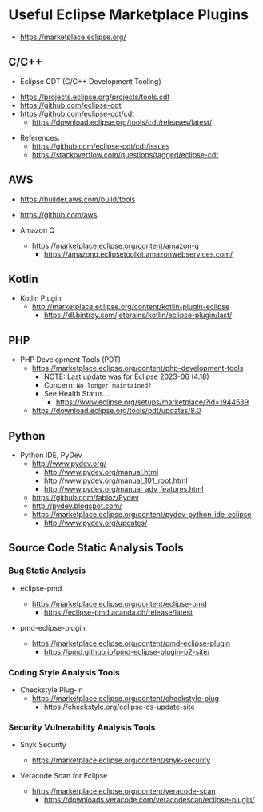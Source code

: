 
# Useful Eclipse Marketplace Plugins

- https://marketplace.eclipse.org/


## C/C++ 

- Eclipse CDT (C/C++ Development Tooling)
 + https://projects.eclipse.org/projects/tools.cdt
 + https://github.com/eclipse-cdt
 + https://github.com/eclipse-cdt/cdt
   * https://download.eclipse.org/tools/cdt/releases/latest/


- References: 
  + https://github.com/eclipse-cdt/cdt/issues
  + https://stackoverflow.com/questions/tagged/eclipse-cdt

## AWS

- https://builder.aws.com/build/tools
- https://github.com/aws

- Amazon Q
  
  + https://marketplace.eclipse.org/content/amazon-q
    * https://amazonq.eclipsetoolkit.amazonwebservices.com/


## Kotlin

- Kotlin Plugin
  + http://marketplace.eclipse.org/content/kotlin-plugin-eclipse
    *  https://dl.bintray.com/jetbrains/kotlin/eclipse-plugin/last/


## PHP 

- PHP Development Tools (PDT)
  + https://marketplace.eclipse.org/content/php-development-tools
    * NOTE: Last update was for Eclipse 2023-06 (4.18) 
	* Concern: ```No longer maintained?```
	* See Health Status...
	  * https://www.eclipse.org/setups/marketplace/?id=1944539
  + https://download.eclipse.org/tools/pdt/updates/8.0


## Python 

- Python IDE, PyDev
  + http://www.pydev.org/
    * http://www.pydev.org/manual.html
    * http://www.pydev.org/manual_101_root.html
    * http://www.pydev.org/manual_adv_features.html
  + https://github.com/fabioz/Pydev
  + http://pydev.blogspot.com/
  + https://marketplace.eclipse.org/content/pydev-python-ide-eclipse
    * http://www.pydev.org/updates/


## Source Code Static Analysis Tools 

### Bug Static Analysis 

- eclipse-pmd
  + https://marketplace.eclipse.org/content/eclipse-pmd
    * https://eclipse-pmd.acanda.ch/release/latest

- pmd-eclipse-plugin
  + https://marketplace.eclipse.org/content/pmd-eclipse-plugin
    * https://pmd.github.io/pmd-eclipse-plugin-p2-site/
	

### Coding Style Analysis Tools 

- Checkstyle Plug-in 
  +  https://marketplace.eclipse.org/content/checkstyle-plug
     * https://checkstyle.org/eclipse-cs-update-site
	 

### Security Vulnerability Analysis Tools

- Snyk Security 
  + https://marketplace.eclipse.org/content/snyk-security


- Veracode Scan for Eclipse
  + https://marketplace.eclipse.org/content/veracode-scan
    * https://downloads.veracode.com/veracodescan/eclipse-plugin/
	

